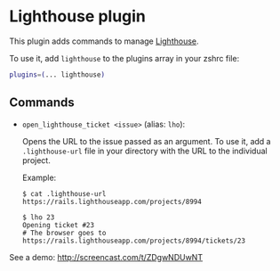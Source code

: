 # Lighthouse plugin

This plugin adds commands to manage [Lighthouse](https://lighthouseapp.com/).

To use it, add `lighthouse` to the plugins array in your zshrc file:

```zsh
plugins=(... lighthouse)
```

## Commands

* `open_lighthouse_ticket <issue>` (alias: `lho`):

  Opens the URL to the issue passed as an argument. To use it, add a `.lighthouse-url`
  file in your directory with the URL to the individual project.

  Example:

  ```console
  $ cat .lighthouse-url
  https://rails.lighthouseapp.com/projects/8994

  $ lho 23
  Opening ticket #23
  # The browser goes to https://rails.lighthouseapp.com/projects/8994/tickets/23
  ```

See a demo: <http://screencast.com/t/ZDgwNDUwNT>
